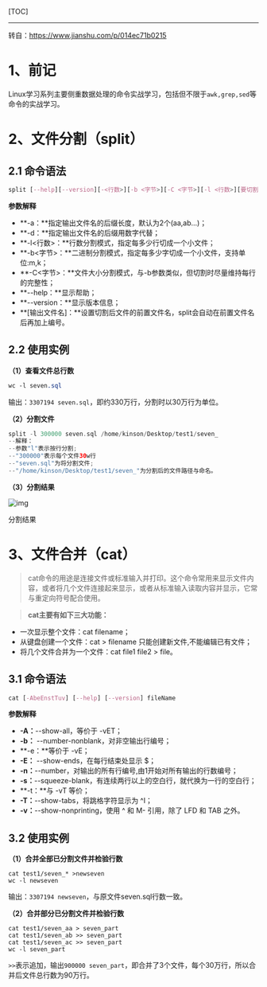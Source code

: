 [TOC]

------

转自：https://www.jianshu.com/p/014ec71b0215


# 1、前记

Linux学习系列主要侧重数据处理的命令实战学习，包括但不限于`awk,grep,sed`等命令的实战学习。

# 2、文件分割（split）

## 2.1 命令语法



```css
split [--help][--version][-<行数>][-b <字节>][-C <字节>][-l <行数>][要切割的文件][输出文件名]
```

**参数解释**

-  **-a：**指定输出文件名的后缀长度，默认为2个(aa,ab...)；
-  **-d：**指定输出文件名的后缀用数字代替；
-  **-l<行数>：**行数分割模式，指定每多少行切成一个小文件；
-  **-b<字节>：**二进制分割模式，指定每多少字切成一个小文件，支持单位:m,k；
-  **-C<字节>：**文件大小分割模式，与-b参数类似，但切割时尽量维持每行的完整性；
-  **--help：**显示帮助；
-  **--version：**显示版本信息；
-  **[输出文件名]：**设置切割后文件的前置文件名，split会自动在前置文件名后再加上编号。

## 2.2 使用实例

**（1）查看文件总行数**



```css
wc -l seven.sql
```

输出：`3307194 seven.sql`，即约330万行，分割时以30万行为单位。

**（2）分割文件**



```swift
split -l 300000 seven.sql /home/kinson/Desktop/test1/seven_
--解释：
--参数"l"表示按行分割;
--"300000"表示每个文件30w行
--"seven.sql"为将分割文件;
--"/home/kinson/Desktop/test1/seven_"为分割后的文件路径与命名。
```

**（3）分割结果**




![img](https:////upload-images.jianshu.io/upload_images/3471485-2de7b4286e091a15.png?imageMogr2/auto-orient/strip|imageView2/2/w/502/format/webp)

分割结果



# 3、文件合并（cat）

> cat命令的用途是连接文件或标准输入并打印。这个命令常用来显示文件内容，或者将几个文件连接起来显示，或者从标准输入读取内容并显示，它常与重定向符号配合使用。

> **cat主要有如下三大功能：**

- 一次显示整个文件：cat filename；
- 从键盘创建一个文件：cat > filename 只能创建新文件,不能编辑已有文件；
- 将几个文件合并为一个文件：cat file1 file2 > file。

## 3.1 命令语法



```css
cat [-AbeEnstTuv] [--help] [--version] fileName 
```

**参数解释**

-  **-A：**--show-all，等价于 -vET；
-  **-b：** --number-nonblank，对非空输出行编号；
-  **-e：**等价于 -vE；
-  **-E：** --show-ends，在每行结束处显示 $；
-  **-n：**--number，对输出的所有行编号,由1开始对所有输出的行数编号；
-  **-s：**--squeeze-blank，有连续两行以上的空白行，就代换为一行的空白行；
-  **-t：**与 -vT 等价；
-  **-T：**--show-tabs，将跳格字符显示为 ^I；
-  **-v：**--show-nonprinting，使用 ^ 和 M- 引用，除了 LFD 和 TAB 之外。

## 3.2 使用实例

**（1）合并全部已分割文件并检验行数**



```undefined
cat test1/seven_* >newseven
wc -l newseven
```

输出：`3307194 newseven`，与原文件seven.sql行数一致。

**（2）合并部分已分割文件并检验行数**



```undefined
cat test1/seven_aa > seven_part
cat test1/seven_ab >> seven_part
cat test1/seven_ac >> seven_part
wc -l seven_part 
```

`>>`表示追加，输出`900000 seven_part`，即合并了3个文件，每个30万行，所以合并后文件总行数为90万行。